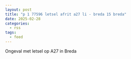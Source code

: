 ```yaml
---
layout: post
title: "p 1 77596 letsel afrit a27 li - breda 15 breda"
date: 2025-02-28
categories: 
  - rss
tags: 
  - feed
---
```


Ongeval met letsel op A27 in Breda
